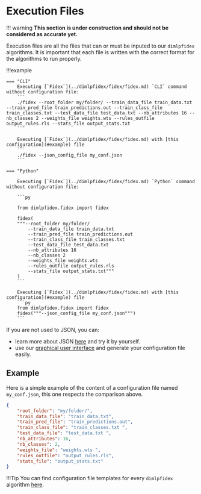 # Execution Files

!!! warning
    **This section is under construction and should not be considered as accurate yet.**

Execution files are all the files that can or must be inputed to our `dimlpfidex` algorithms. It is important that each file is written with the correct format for the algorithms to run properly.

!!!example

    === "CLI"
        Executing [`Fidex`](../dimlpfidex/fidex/fidex.md) `CLI` command without configuration file:
        ```
        ./fidex --root_folder my/folder/ --train_data_file train_data.txt --train_pred_file train_predictions.out --train_class_file train_classes.txt --test_data_file test_data.txt --nb_attributes 16 --nb_classes 2 --weights_file weights.wts --rules_outfile output_rules.rls --stats_file output_stats.txt
        ```

        Executing [`Fidex`](../dimlpfidex/fidex/fidex.md) with [this configuration](#example) file
        ```
        ./fidex --json_config_file my_conf.json
        ```
    
    === "Python"

        Executing [`Fidex`](../dimlpfidex/fidex/fidex.md) `Python` command without configuration file:

        ```py

        from dimlpfidex.fidex import fidex

        fidex(
        """--root_folder my/folder/ 
            --train_data_file train_data.txt 
            --train_pred_file train_predictions.out 
            --train_class_file train_classes.txt 
            --test_data_file test_data.txt 
            --nb_attributes 16 
            --nb_classes 2 
            --weights_file weights.wts 
            --rules_outfile output_rules.rls 
            --stats_file output_stats.txt"""
        )
        ```

        Executing [`Fidex`](../dimlpfidex/fidex/fidex.md) with [this configuration](#example) file
        ```py
        from dimlpfidex.fidex import fidex
        fidex("""--json_config_file my_conf.json""")
        ```


If you are not used to JSON, you can:

-  learn more about JSON [here](https://json.org) and try it by yourself.
-   use our [graphical user interface](../dimlpfidex/gui.md) and generate your configuration file easily.

## Example

Here is a simple example of the content of a configuration file named `my_conf.json`, this one respects the comparison above.

```json
{
    "root_folder": "my/folder/",
    "train_data_file": "train_data.txt",
    "train_pred_file": "train_predictions.out", 
    "train_class_file": "train_classes.txt ",
    "test_data_file": "test_data.txt ",
    "nb_attributes": 16,
    "nb_classes": 2,
    "weights_file": "weights.wts ",
    "rules_outfile": "output_rules.rls",
    "stats_file": "output_stats.txt"
}
```

!!!Tip
    You can find configuration file templates for every `dimlpfidex` algorithm [here](https://github.com/HES-XPLAIN/dimlpfidex/tree/main/templates).
